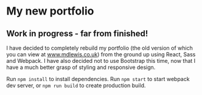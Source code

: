 # My new portfolio

## Work in progress - far from finished!
I have decided to completely rebuild my portfolio (the old version of which you can view at www.mdlewis.co.uk)
from the ground up using React, Sass and Webpack. I have also decided not to use Bootstrap this time, now that
I have a much better grasp of styling and responsive design.

Run ```npm install``` to install dependencies.
Run ```npm start``` to start webpack dev server, or ```npm run build``` to create production build.
